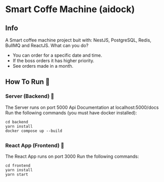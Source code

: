 # Smart Coffe Machine (aidock)

## Info

A Smart coffee machine project buit with: NestJS, PostgreSQL, Redis, BullMQ and ReactJS.
What can you do?

- You can order for a specific date and time.
- If the boss orders it has higher priority.
- See orders made in a month.

## How To Run 🚀

### Server (Backend) 💾

The Server runs on port 5000
Api Documentation at localhost:5000/docs
Run the following commands (you must have docker installed):

```
cd backend
yarn install
docker compose up --build
```

##

##

### React App (Frontend) 🤳

The React App runs on port 3000
Run the following commands:

```
cd frontend
yarn install
yarn start
```

##
